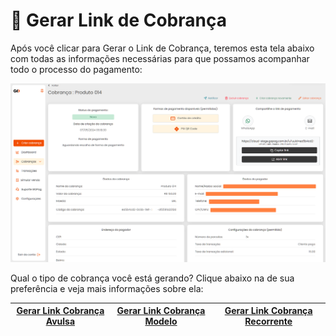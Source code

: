 # 🛒 Gerar Link de Cobrança


<p>Após você clicar para Gerar o Link de Cobrança, teremos esta tela abaixo com todas as informações necessárias para que possamos acompanhar todo o processo do pagamento:</p>

![criar_cobranca_gerar_link](/assets/prints/criar_cobranca_gerar_link.png)

Qual o tipo de cobrança você está gerando? Clique abaixo na de sua preferência e veja mais informações sobre ela:

|[Gerar Link Cobrança Avulsa](https://docs.gopag.com.br/criar_cobranca/link_cobranca/link_cobranca_modelo) | [Gerar Link Cobrança Modelo](https://docs.gopag.com.br/criar_cobranca/link_cobranca/link_cobranca_avulsa) | [Gerar Link Cobrança Recorrente](https://docs.gopag.com.br/criar_cobranca/link_cobranca/link_cobranca_recorrente) |
|-                          |-                           |-                               |